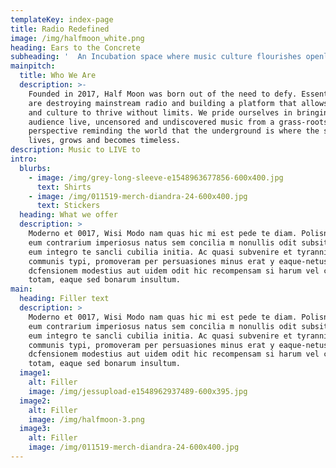 ```yaml
---
templateKey: index-page
title: Radio Redefined
image: /img/halfmoon_white.png
heading: Ears to the Concrete
subheading: '  An Incubation space where music culture flourishes openly'
mainpitch:
  title: Who We Are
  description: >-
    Founded in 2017, Half Moon was born out of the need to defy. Essentially, we
    are destroying mainstream radio and building a platform that allows music
    and culture to thrive without limits. We pride ourselves in bringing our
    audience live, uncensored and undiscovered music from a grass-roots
    perspective reminding the world that the underground is where the sublime
    lives, grows and becomes timeless.
description: Music to LIVE to
intro:
  blurbs:
    - image: /img/grey-long-sleeve-e1548963677856-600x400.jpg
      text: Shirts
    - image: /img/011519-merch-diandra-24-600x400.jpg
      text: Stickers
  heading: What we offer
  description: >
    Moderno et 0017, Wisi Modo nam quas hic mi est pede te diam. Polisniinus, ad
    eum contrarium imperiosus natus sem concilia m nonullis odit subsit autem
    eum integro te sancli cubilia initia. Ac quasi subvenire et tyrannis nam
    communis typi, promoveram per persuasiones minus erat y eaque-netus
    dcfensionem modestius aut uidem odit hic recompensam si harum vel civibus
    totam, eaque sed bonarum insultum.
main:
  heading: Filler text
  description: >
    Moderno et 0017, Wisi Modo nam quas hic mi est pede te diam. Polisniinus, ad
    eum contrarium imperiosus natus sem concilia m nonullis odit subsit autem
    eum integro te sancli cubilia initia. Ac quasi subvenire et tyrannis nam
    communis typi, promoveram per persuasiones minus erat y eaque-netus
    dcfensionem modestius aut uidem odit hic recompensam si harum vel civibus
    totam, eaque sed bonarum insultum.
  image1:
    alt: Filler
    image: /img/jessupload-e1548962937489-600x395.jpg
  image2:
    alt: Filler
    image: /img/halfmoon-3.png
  image3:
    alt: Filler
    image: /img/011519-merch-diandra-24-600x400.jpg
---
```

